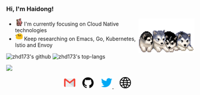### Hi, I'm Haidong!

<img align="right" alt="GIF" src="https://github.com/zhd173/zhd173/blob/master/assets/husky.gif?raw=1" width="150vw" />

- <img alt="GIF" src="https://github.com/zhd173/zhd173/blob/master/assets/gandalf_parrot.gif?raw=1" width="20vw" /> I'm currently focusing on Cloud Native technologies
- <img alt="GIF" src="https://github.com/zhd173/zhd173/blob/master/assets/happy.gif?raw=1" width="20vw" /> Keep researching on Emacs, Go, Kubernetes, Istio and Envoy


![zhd173's github](https://github-readme-stats.vercel.app/api?username=zhd173&show_icons=true&hide_border=true)
![zhd173's top-langs](https://github-readme-stats.vercel.app/api/top-langs/?username=zhd173&layout=compact&hide_border=true)

<a title="Hits" target="_blank" href="https://github.com/zhd173/zhd173"><img src="https://hits.b3log.org/zhd173/zhd173.svg"></a>
<p align="center">
<a href="mailto:haidongdev@gmail.com"><img src="https://github.com/zhd173/zhd173/blob/master/assets/gmail.svg" width="30px" alt="mail"></a> &nbsp; &nbsp;
<a href="https://github.com/zhd173"><img src="https://github.com/zhd173/zhd173/blob/master/assets/github.svg" width="30px" alt="mail"></a> &nbsp; &nbsp;
<a href="https://twitter.com/zhd173"><img src="https://github.com/zhd173/zhd173/blob/master/assets/twitter.svg" width="30px" alt="Twitter">     </a> &nbsp; &nbsp;
<a href="https://zhd173.github.io"><img src="https://github.com/zhd173/zhd173/blob/master/assets/site.svg" width="30px" alt="site"></a> &nbsp; &nbsp;
</p>
